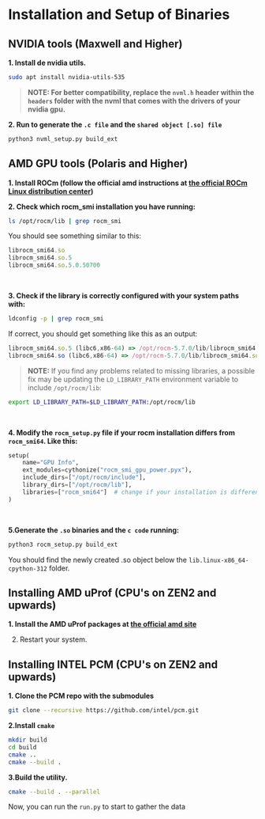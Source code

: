# Installation and Setup of Binaries

## NVIDIA tools (Maxwell and Higher)

**1. Install de nvidia utils.**

```bash
sudo apt install nvidia-utils-535
```

> **NOTE: For better compatibility, replace the `nvml.h` header within the `headers` folder with the nvml that comes with the drivers of your nvidia gpu.**

**2. Run to generate the `.c file`  and the `shared object [.so] file`**

```bash
python3 nvml_setup.py build_ext
```

## AMD GPU tools  (Polaris and Higher)

**1. Install ROCm (follow the official amd instructions at [the official ROCm Linux distribution center](https://rocm.docs.amd.com/projects/install-on-linux/en/latest/))** 


**2. Check which rocm_smi installation you have running:**

```bash
ls /opt/rocm/lib | grep rocm_smi
```

You should see something similar to this:

```ts
librocm_smi64.so
librocm_smi64.so.5
librocm_smi64.so.5.0.50700
```

<br>

**3. Check if the library is correctly configured with your system paths with:**

```bash
ldconfig -p | grep rocm_smi
```

If correct, you should get something like this as an output:

```ts
librocm_smi64.so.5 (libc6,x86-64) => /opt/rocm-5.7.0/lib/librocm_smi64.so.5
librocm_smi64.so (libc6,x86-64) => /opt/rocm-5.7.0/lib/librocm_smi64.so
```

> **NOTE:** If you find any problems related to missing libraries, a possible fix may be updating the `LD_LIBRARY_PATH` environment variable to include `/opt/rocm/lib`:


```bash
export LD_LIBRARY_PATH=$LD_LIBRARY_PATH:/opt/rocm/lib
```

<br>

**4. Modify the `rocm_setup.py` file if your rocm installation differs from `rocm_smi64`. Like this:**

```python
setup(
    name="GPU Info",
    ext_modules=cythonize("rocm_smi_gpu_power.pyx"),
    include_dirs=["/opt/rocm/include"],
    library_dirs=["/opt/rocm/lib"],
    libraries=["rocm_smi64"]  # change if your installation is different 
)
```

<br>

**5.Generate the `.so` binaries and the `c code` running:**

```bash
python3 rocm_setup.py build_ext
```

You should find the newly created .so object below the `lib.linux-x86_64-cpython-312` folder.

## Installing AMD uProf (CPU's on ZEN2 and upwards)


**1. Install the AMD uProf packages at [the official amd site](https://www.amd.com/es/developer/uprof.html)**

2. Restart your system.


## Installing INTEL PCM (CPU's on ZEN2 and upwards)

**1. Clone the PCM repo with the submodules**

```bash
git clone --recursive https://github.com/intel/pcm.git
```

**2.Install `cmake`**

```bash
mkdir build
cd build
cmake ..
cmake --build .
```

**3.Build the utility.**

```bash
cmake --build . --parallel
```

Now, you can run the `run.py` to start to gather the data

